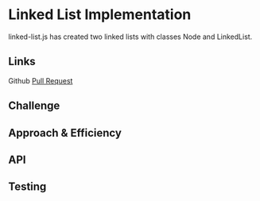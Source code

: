 # Linked List Implementation
linked-list.js has created two linked lists with classes Node and LinkedList.
    
## Links
Github [Pull Request](https://github.com/RandeeOrion/data-structures-and-algorithms-2/pull/1)
    
## Challenge
<!-- Description of the challenge -->
    
## Approach & Efficiency
<!-- What approach did you take? Why? What is the Big O space/time for this approach? -->
    
## API
<!-- Description of each method publicly available to your Linked List -->
    
## Testing
<!-- Description of how to run your tests -->